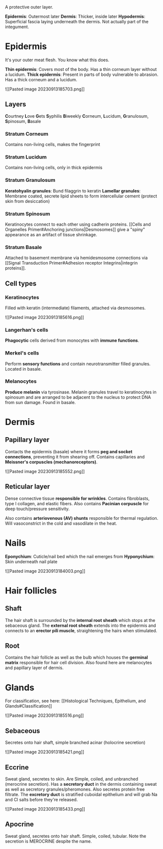 A protective outer layer.

**Epidermis**: Outermost later
**Dermis**: Thicker, inside later
**Hypodermis**: Superficial fascia laying underneath the dermis. Not actually part of the integument.
# Epidermis
It's your outer meat flesh. You know what this does.

**Thin epidermis**: Covers most of the body. Has a thin corneum layer without a lucidum.
**Thick epidermis**: Present in parts of body vulnerable to abrasion. Has a thick corneum and a lucidum.

![[Pasted image 20230913185703.png]]
## Layers
**C**ourtney **L**ove **G**ets **S**yphilis **B**iweekly
**C**orneum, **L**ucidum, **G**ranulosum, **S**pinosum, **B**asale
### Stratum Corneum
Contains non-living cells, makes the fingerprint
### Stratum Lucidum
Contains non-living cells, only in thick epidermis
### Stratum Granulosum
**Keratohyalin granules**: Bund filaggrin to keratin
**Lamellar granules**: Membrane coated, secrete lipid sheets to form intercellular cement (protect skin from desiccation)
### Stratum Spinosum
Keratinocytes connect to each other using cadherin proteins. [[Cells and Organelles Primer#Anchoring junctions|Desmosomes]] give a "spiny" appearance as an artifact of tissue shrinkage.
### Stratum Basale
Attached to basement membrane via hemidesmosome connections via [[Signal Transduction Primer#Adhesion receptor Integrins|integrin proteins]].
## Cell types
### Keratinocytes
Filled with keratin (intermediate) filaments, attached via desmosomes.

![[Pasted image 20230913185616.png]]
### Langerhan's cells
**Phagocytic** cells derived from monocytes with **immune functions**.
### Merkel's cells
Perform **sensory functions** and contain neurotransmitter filled granules. Located in basale.
### Melanocytes
**Produce melanin** via tyrosinase. Melanin granules travel to keratinocytes in spinosum and are arranged to be adjacent to the nucleus to protect DNA from sun damage. Found in basale.
# Dermis
## Papillary layer
Contacts the epidermis (basale) where it forms **peg and socket connections**, preventing it from shearing off. Contains capillaries and **Meissner's corpuscles (mechanoreceptors)**.

![[Pasted image 20230913185552.png]]
## Reticular layer
Dense connective tissue **responsible for wrinkles**. Contains fibroblasts, type I collagen, and elastic fibers. Also contains **Pacinian corpuscle** for deep touch/pressure sensitivity.

Also contains **arteriovenous (AV) shunts** responsible for thermal regulation. Will vasoconstrict in the cold and vasodilate in the heat.
# Nails
**Eponychium**: Cuticle/nail bed which the nail emerges from
**Hyponychium**: Skin underneath nail plate

![[Pasted image 20230913184003.png]]

# Hair follicles
## Shaft
The hair shaft is surrounded by the **internal root sheath** which stops at the sebaceous gland. The **external root sheath** extends into the epidermis and connects to an **erector pili muscle**, straightening the hairs when stimulated.
## Root
Contains the hair follicle as well as the bulb which houses the **germinal matrix** responsible for hair cell division. Also found here are melanocytes and papillary layer of dermis.
# Glands
For classification, see here: [[Histological Techniques, Epithelium, and Glands#Classification]]

![[Pasted image 20230913185516.png]]
## Sebaceous
Secretes onto hair shaft, simple branched acinar (holocrine secretion)

![[Pasted image 20230913185421.png]]
## Eccrine
Sweat gland, secretes to skin. Are Simple, coiled, and unbranched (merocrine secretion). Has a **secretory duct** in the dermis containing sweat as well as secretory granules/pheromones. Also secretes protein free filtrate. The **excretory duct** is stratified cuboidal epithelium and will grab Na and Cl salts before they're released.

![[Pasted image 20230913185433.png]]
## Apocrine
Sweat gland, secretes onto hair shaft. Simple, coiled, tubular. Note the secretion is MEROCRINE despite the name.